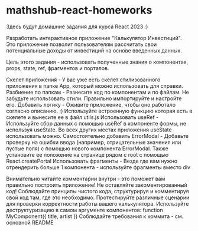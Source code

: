 # mathshub-react-homeworks

Здесь будут домашние задания для курса React 2023 :)

Разработать интерактивное приложение "Калькулятор Инвестиций". Это приложение позволит пользователям рассчитать свои потенциальные доходы от инвестиций на основе введенных данных.

Цель этого задания - использовать полученные знания о компонентах, props, state, ref, фрагментов и порталов.


Скелет приложения - У вас уже есть скелет стилизованного приложения в папке App, который можно использовать для справки.
Разбиение по папкам - Разнесите код по компонентам и по файлам. Не забудьте использовать стили. Правильно импортируйте и настройте его.
Добавить логику - Оживите приложение, чтобы оно работало согласно описанию. ;) Используйте встроенную функцию которая есть в скелете и вынесите ее в файл utils.js
Использовать useRef - Используйте сбор данных с помощью useRef в компоненте формы, не используя useState. Во всех других местах приложения useState использовать можно.
Самостоятельно добавить ErrorModal - Добавьте проверку на ошибки ввода (например, отрицательные значения или пустые поля) c помощью нового компонента ErrorModal. Также установите ее положение на странице рядом с root с помощью React.createPortal
Использовать фрагменты - Везде где вам нужно отрендерить больше 1 компонента - используйте фрагменты вместо div


Внимательно читайте комментарии внутри - это поможет вам правильно построить приложение!
Не оставляйте закоментированный код!
Соблюдайте принципы чистого кода, структурируя и комментируя свой код там, где это необходимо.
Протестируйте различные сценарии для проверки корректности работы вашего калькулятора.
Используйте деструктуризацию в самом аргументе компонентов: function MyComponent({ title, artist })
Cоблюдайте требования к коммита - см. основной README